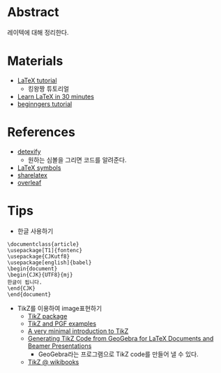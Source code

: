 # Abstract

레이텍에 대해 정리한다.

# Materials

* [LaTeX tutorial](https://www.maths.tcd.ie/~dwilkins/LaTeXPrimer/)
  * 킹왕짱 튜토리얼
* [Learn LaTeX in 30 minutes](https://ko.sharelatex.com/learn/Learn_LaTeX_in_30_minutes)
* [beginngers tutorial](https://ko.sharelatex.com/blog/latex-guides/beginners-tutorial.html)

# References

* [detexify](http://detexify.kirelabs.org/classify.html)
  * 원하는 심볼을 그리면 코드를 알려준다.
* [LaTeX symbols](http://artofproblemsolving.com/wiki/index.php/LaTeX:Symbols)
* [sharelatex](https://ko.sharelatex.com)
* [overleaf](https://www.overleaf.com/)

# Tips

* 한글 사용하기

```
\documentclass{article}
\usepackage[T1]{fontenc}
\usepackage{CJKutf8}
\usepackage[english]{babel}
\begin{document}
\begin{CJK}{UTF8}{mj}
한글이 됩니다.
\end{CJK}
\end{document}
```

* TikZ를 이용하여 image표현하기
  * [TikZ package](https://ko.sharelatex.com/learn/TikZ_package)
  * [TikZ and PGF examples](http://www.texample.net/tikz/examples/all/)
  * [A very minimal introduction to TikZ](http://cremeronline.com/LaTeX/minimaltikz.pdf)
  * [Generating TikZ Code from GeoGebra for LaTeX Documents and Beamer Presentations](https://www.sharelatex.com/blog/2013/08/28/tikz-series-pt2.html)
    * GeoGebra라는 프로그램으로 TikZ code를 만들어 낼 수 있다.
  * [TikZ @ wikibooks](https://en.wikibooks.org/wiki/LaTeX/PGF/TikZ)


